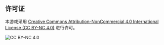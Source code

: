 ## 许可证

本游戏采用 [Creative Commons Attribution-NonCommercial 4.0 International License (CC BY-NC 4.0)](LICENSE.md) 进行许可。

![CC BY-NC 4.0](https://licensebuttons.net/l/by-nc/4.0/88x31.png)
